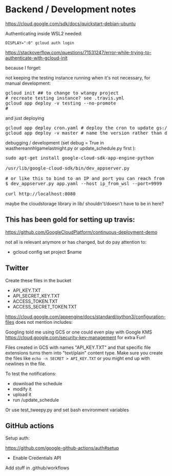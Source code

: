 Backend / Development notes
===========================

https://cloud.google.com/sdk/docs/quickstart-debian-ubuntu

Authenticating inside WSL2 needed:

`DISPLAY=":0" gcloud auth login`

https://stackoverflow.com/questions/71531247/error-while-trying-to-authenticate-with-gcloud-init

because I forget:

not keeping the testing instance running when it's not necessary, for manual development:
<pre>
gcloud init ## to change to wtangy project
# recreate testing instance? see .travis.yml
gcloud app deploy -v testing --no-promote
# 
</pre>
and just deploying
<pre>
gcloud app deploy cron.yaml # deploy the cron to update gs:/bucket/schedule which is a JSON
gcloud app deploy -v master # name the version rather than dynamic to not hit the limit
</pre>

debugging / development (set debug = True in wasthereannhlgamelastnight.py or update_schedule.py first ):

<pre>
sudo apt-get install google-cloud-sdk-app-engine-python

/usr/lib/google-cloud-sdk/bin/dev_appserver.py

# or like this to bind to an IP and port you can reach from outside WSL
$ dev_appserver.py app.yaml --host ip_from_wsl --port=9999

curl http://localhost:8080
</pre>

maybe the cloudstorage library in lib/ shouldn't/doesn't have to be in here?

## This has been gold for setting up travis:

https://github.com/GoogleCloudPlatform/continuous-deployment-demo

not all is relevant anymore or has changed, but do pay attention to:
 - gcloud config set project $name
## Twitter

Create these files in the bucket

  - API_KEY.TXT
  - API_SECRET_KEY.TXT
  - ACCESS_TOKEN.TXT
  - ACCESS_SECRET_TOKEN.TXT

https://cloud.google.com/appengine/docs/standard/python3/configuration-files does not mention includes: 

Googling told me using GCS or one could even play with Google KMS https://cloud.google.com/security-key-management for extra Fun!

Files created in GCS with names "API_KEY.TXT" and that specific file extensions turns them into "text/plain" content type. Make sure you create the files like `echo -n SECRET > API_KEY.TXT` or you might end up with newlines in the file.

To test the notifications:
- download the schedule
- modify it
- upload it
- run /update_schedule

Or use test_tweepy.py and set bash environment variables

## GitHub actions

Setup auth:

https://github.com/google-github-actions/auth#setup

- Enable Credentials API

Add stuff in .github/workflows
